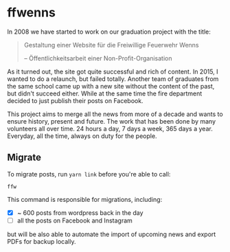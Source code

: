 # ffwenns

In 2008 we have started to work on our graduation project with the title:

> Gestaltung einer Website für die Freiwillige Feuerwehr Wenns
>
> – Öffentlichkeitsarbeit einer Non-Profit-Organisation

As it turned out, the site got quite successful and rich of content. In 2015, I wanted to do a relaunch, but failed totally. Another team of graduates from the same school came up with a new site without the content of the past, but didn't succeed either. While at the same time the fire department decided to just publish their posts on Facebook.

This project aims to merge all the news from more of a decade and wants to ensure history, present and future. The work that has been done by many volunteers all over time. 24 hours a day, 7 days a week, 365 days a year. Everyday, all the time, always on duty for the people.

## Migrate

To migrate posts, run `yarn link` before you're able to call:

```
ffw
```

This command is responsible for migrations, including:

- [x] ~ 600 posts from wordpress back in the day
- [ ] all the posts on Facebook and Instagram

but will be also able to automate the import of upcoming news and export PDFs for backup locally.
